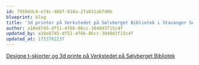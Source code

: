 ```yaml
---
id: 7950ddc4-e74c-46bf-918a-2fa631abfd0b
blueprint: blog
title: '3d printer på Verkstedet på Sølvberget Bibliotek i Stavanger Sentrum'
author: a10e8745-df51-4f66-86cc-3040d3f15c4f
updated_by: a10e8745-df51-4f66-86cc-3040d3f15c4f
updated_at: 1753782237
---
```

[Designe t-skjorter og 3d printe på Verkstedet på Sølvberget Bibliotek](https://youtube.com/shorts/tXVEz_8L7oU?si=wXJ49oSwj1wkN16A)